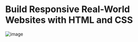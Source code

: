 # Build Responsive Real-World Websites with HTML and CSS
![image](https://user-images.githubusercontent.com/110200790/233261594-2e553f3e-c979-45d8-85e9-f035c4b00b7a.png)
